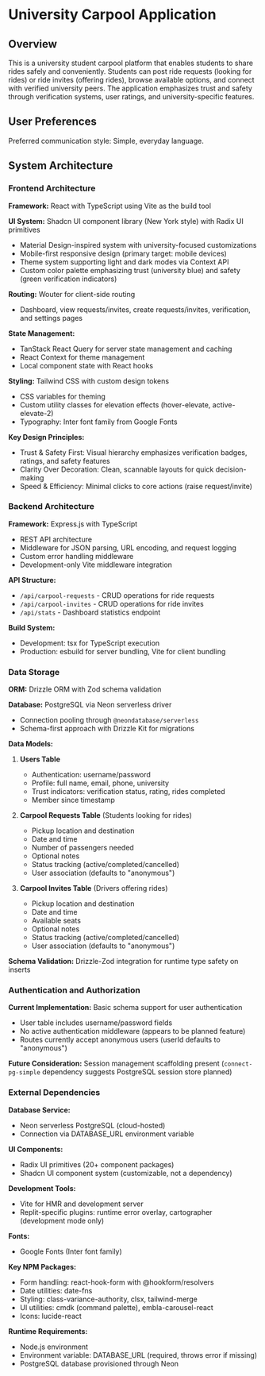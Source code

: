 # University Carpool Application

## Overview

This is a university student carpool platform that enables students to share rides safely and conveniently. Students can post ride requests (looking for rides) or ride invites (offering rides), browse available options, and connect with verified university peers. The application emphasizes trust and safety through verification systems, user ratings, and university-specific features.

## User Preferences

Preferred communication style: Simple, everyday language.

## System Architecture

### Frontend Architecture

**Framework:** React with TypeScript using Vite as the build tool

**UI System:** Shadcn UI component library (New York style) with Radix UI primitives
- Material Design-inspired system with university-focused customizations
- Mobile-first responsive design (primary target: mobile devices)
- Theme system supporting light and dark modes via Context API
- Custom color palette emphasizing trust (university blue) and safety (green verification indicators)

**Routing:** Wouter for client-side routing
- Dashboard, view requests/invites, create requests/invites, verification, and settings pages

**State Management:**
- TanStack React Query for server state management and caching
- React Context for theme management
- Local component state with React hooks

**Styling:** Tailwind CSS with custom design tokens
- CSS variables for theming
- Custom utility classes for elevation effects (hover-elevate, active-elevate-2)
- Typography: Inter font family from Google Fonts

**Key Design Principles:**
- Trust & Safety First: Visual hierarchy emphasizes verification badges, ratings, and safety features
- Clarity Over Decoration: Clean, scannable layouts for quick decision-making
- Speed & Efficiency: Minimal clicks to core actions (raise request/invite)

### Backend Architecture

**Framework:** Express.js with TypeScript
- REST API architecture
- Middleware for JSON parsing, URL encoding, and request logging
- Custom error handling middleware
- Development-only Vite middleware integration

**API Structure:**
- `/api/carpool-requests` - CRUD operations for ride requests
- `/api/carpool-invites` - CRUD operations for ride invites
- `/api/stats` - Dashboard statistics endpoint

**Build System:**
- Development: tsx for TypeScript execution
- Production: esbuild for server bundling, Vite for client bundling

### Data Storage

**ORM:** Drizzle ORM with Zod schema validation

**Database:** PostgreSQL via Neon serverless driver
- Connection pooling through `@neondatabase/serverless`
- Schema-first approach with Drizzle Kit for migrations

**Data Models:**

1. **Users Table**
   - Authentication: username/password
   - Profile: full name, email, phone, university
   - Trust indicators: verification status, rating, rides completed
   - Member since timestamp

2. **Carpool Requests Table** (Students looking for rides)
   - Pickup location and destination
   - Date and time
   - Number of passengers needed
   - Optional notes
   - Status tracking (active/completed/cancelled)
   - User association (defaults to "anonymous")

3. **Carpool Invites Table** (Drivers offering rides)
   - Pickup location and destination
   - Date and time
   - Available seats
   - Optional notes
   - Status tracking (active/completed/cancelled)
   - User association (defaults to "anonymous")

**Schema Validation:** Drizzle-Zod integration for runtime type safety on inserts

### Authentication and Authorization

**Current Implementation:** Basic schema support for user authentication
- User table includes username/password fields
- No active authentication middleware (appears to be planned feature)
- Routes currently accept anonymous users (userId defaults to "anonymous")

**Future Consideration:** Session management scaffolding present (`connect-pg-simple` dependency suggests PostgreSQL session store planned)

### External Dependencies

**Database Service:**
- Neon serverless PostgreSQL (cloud-hosted)
- Connection via DATABASE_URL environment variable

**UI Components:**
- Radix UI primitives (20+ component packages)
- Shadcn UI component system (customizable, not a dependency)

**Development Tools:**
- Vite for HMR and development server
- Replit-specific plugins: runtime error overlay, cartographer (development mode only)

**Fonts:**
- Google Fonts (Inter font family)

**Key NPM Packages:**
- Form handling: react-hook-form with @hookform/resolvers
- Date utilities: date-fns
- Styling: class-variance-authority, clsx, tailwind-merge
- UI utilities: cmdk (command palette), embla-carousel-react
- Icons: lucide-react

**Runtime Requirements:**
- Node.js environment
- Environment variable: DATABASE_URL (required, throws error if missing)
- PostgreSQL database provisioned through Neon